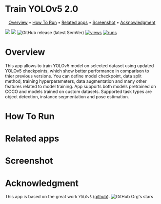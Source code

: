 

# Train YOLOv5 2.0

<p align="center">
  <a href="#Overview">Overview</a> •
  <a href="#How-To-Run">How To Run</a> •
  <a href="#Related-apps">Related apps</a> •
  <a href="#Screenshot">Screenshot</a> •
  <a href="#Acknowledgment">Acknowledgment</a>
</p>

[![](https://img.shields.io/badge/supervisely-ecosystem-brightgreen)](https://ecosystem.supervise.ly/apps/supervisely-ecosystem/yolov5_2.0/train)
[![](https://img.shields.io/badge/slack-chat-green.svg?logo=slack)](https://supervise.ly/slack)
![GitHub release (latest SemVer)](https://img.shields.io/github/v/release/supervisely-ecosystem/yolov5_2.0)
[![views](https://app.supervise.ly/img/badges/views/supervisely-ecosystem/yolov8/train.png)](https://supervise.ly)
[![runs](https://app.supervise.ly/img/badges/runs/supervisely-ecosystem/yolov8/train.png)](https://supervise.ly)

</div>

# Overview

This app allows to train YOLOv5 model on selected dataset using updated YOLOv5 checkpoints, which show better performance in comparison to thier previous versions. You can define model checkpoint, data split method, training hyperparameters, data augmentation and many other features related to model training. App supports both models pretrained on COCO and models trained on custom datasets. Supported task types are object detection, instance segmentation and pose estimation.

# How To Run

# Related apps
  
# Screenshot

# Acknowledgment

This app is based on the great work `YOLOv5` ([github](https://github.com/ultralytics/ultralytics)). ![GitHub Org's stars](https://img.shields.io/github/stars/ultralytics/ultralytics?style=social)
